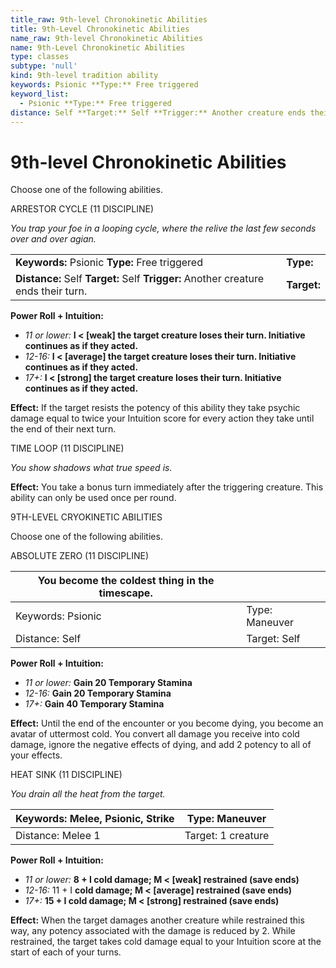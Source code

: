 ```yaml
---
title_raw: 9th-level Chronokinetic Abilities
title: 9th-Level Chronokinetic Abilities
name_raw: 9th-level Chronokinetic Abilities
name: 9th-Level Chronokinetic Abilities
type: classes
subtype: 'null'
kind: 9th-level tradition ability
keywords: Psionic **Type:** Free triggered
keyword_list:
  - Psionic **Type:** Free triggered
distance: Self **Target:** Self **Trigger:** Another creature ends their turn.
---
```


# 9th-level Chronokinetic Abilities

Choose one of the following abilities.

ARRESTOR CYCLE (11 DISCIPLINE)

*You trap your foe in a looping cycle, where the relive the last few seconds over and over agian.*

|                                                                                    |             |
| :--------------------------------------------------------------------------------- | :---------- |
| **Keywords:** Psionic **Type:** Free triggered                                     | **Type:**   |
| **Distance:** Self **Target:** Self **Trigger:** Another creature ends their turn. | **Target:** |

**Power Roll + Intuition:**

- *11 or lower:* **I \< \[weak\] the target creature loses their turn. Initiative continues as if they acted.**
- *12-16:* **I \< \[average\] the target creature loses their turn. Initiative continues as if they acted.**
- *17+:* **I \< \[strong\] the target creature loses their turn. Initiative continues as if they acted.**

**Effect:** If the target resists the potency of this ability they take psychic damage equal to twice your Intuition score for every action they take until the end of their next turn.

TIME LOOP (11 DISCIPLINE)

*You show shadows what true speed is.*

**Effect:** You take a bonus turn immediately after the triggering creature. This ability can only be used once per round.

9TH-LEVEL CRYOKINETIC ABILITIES

Choose one of the following abilities.

ABSOLUTE ZERO (11 DISCIPLINE)

| You become the coldest thing in the timescape. |                |
| ---------------------------------------------- | -------------- |
| Keywords: Psionic                              | Type: Maneuver |
| Distance: Self                                 | Target: Self   |

**Power Roll + Intuition:**

- *11 or lower:* **Gain 20 Temporary Stamina**
- *12-16:* **Gain 20 Temporary Stamina**
- *17+:* **Gain 40 Temporary Stamina**

**Effect:** Until the end of the encounter or you become dying, you become an avatar of uttermost cold. You convert all damage you receive into cold damage, ignore the negative effects of dying, and add 2 potency to all of your effects.

HEAT SINK (11 DISCIPLINE)

*You drain all the heat from the target.*

| Keywords: Melee, Psionic, Strike | Type: Maneuver     |
| -------------------------------- | ------------------ |
| Distance: Melee 1                | Target: 1 creature |

**Power Roll + Intuition:**

- *11 or lower:* **8 + I cold damage; M \< \[weak\] restrained (save ends)**
- *12-16:* 11 + I **cold damage; M \< \[average\] restrained (save ends)**
- *17+:* **15 + I cold damage; M \< \[strong\] restrained (save ends)**

**Effect:** When the target damages another creature while restrained this way, any potency associated with the damage is reduced by 2. While restrained, the target takes cold damage equal to your Intuition score at the start of each of your turns.
